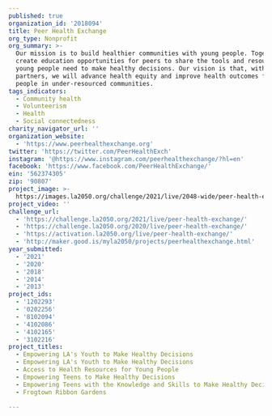 ```yaml
---
published: true
organization_id: '2018094'
title: Peer Health Exchange
org_type: Nonprofit
org_summary: >-
  Our mission is to build healthier communities with young people. Together, we
  create education opportunities for peers to share the tools and resources
  young people need to make healthy decisions. Our vision is that, with our
  partners, we will advance health equity and improve health outcomes for young
  people in under-resourced communities.
tags_indicators:
  - Community health
  - Volunteerism
  - Health
  - Social connectedness
charity_navigator_url: ''
organization_website:
  - 'https://www.peerhealthexchange.org'
twitter: 'https://twitter.com/PeerHealthExch'
instagram: '@https://www.instagram.com/peerhealthexchange/?hl=en'
facebook: 'https://www.facebook.com/PeerHealthExchange/'
ein: '562374305'
zip: '90807'
project_image: >-
  https://images.la2050.org/challenge/2021/live/2048-wide/peer-health-exchange.jpg
project_video: ''
challenge_url:
  - 'https://challenge.la2050.org/2021/live/peer-health-exchange/'
  - 'https://challenge.la2050.org/2020/live/peer-health-exchange/'
  - 'https://activation.la2050.org/live/peer-health-exchange/'
  - 'http://maker.good.is/myla2050/projects/peerhealthexchange.html'
year_submitted:
  - '2021'
  - '2020'
  - '2018'
  - '2014'
  - '2013'
project_ids:
  - '1202293'
  - '0202256'
  - '8102094'
  - '4102086'
  - '4102165'
  - '3102216'
project_titles:
  - Empowering LA's Youth to Make Healthy Decisions
  - Empowering LA's Youth to Make Healthy Decisions
  - Access to Health Resources for Young People
  - Empowering Teens to Make Healthy Decisions
  - Empowering Teens with the Knowledge and Skills to Make Healthy Decisions
  - Frogtown Ribbon Gardens

---
```

